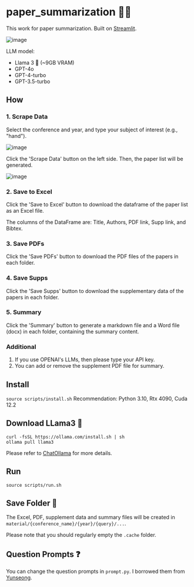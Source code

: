 # paper_summarization 🦜️🔗
This work for paper summarization. Built on [Streamlit](https://streamlit.io/).

![image](https://github.com/JunukCha/paper_summarization/assets/92254092/9af41311-7a62-43dc-b045-f545ddb7f825)


LLM model:
- Llama 3 🦙 (~9GB VRAM)
- GPT-4o
- GPT-4-turbo
- GPT-3.5-turbo

## How
### 1. Scrape Data

Select the conference and year, and type your subject of interest (e.g., "hand").

![image](https://github.com/JunukCha/paper_summarization/assets/92254092/a0bd4d5c-cb84-46f1-9d40-4e7b867f9912)

Click the 'Scrape Data' button on the left side. Then, the paper list will be generated.

![image](https://github.com/JunukCha/paper_summarization/assets/92254092/b8461c72-637a-49d6-9c56-1b6ae3f85d50)

### 2. Save to Excel 
Click the 'Save to Excel' button to download the dataframe of the paper list as an Excel file.

The columns of the DataFrame are: Title, Authors, PDF link, Supp link, and Bibtex.
   
### 3. Save PDFs
Click the 'Save PDFs' button to download the PDF files of the papers in each folder.

### 4. Save Supps
Click the 'Save Supps' button to download the supplementary data of the papers in each folder.
   
### 5. Summary
Click the 'Summary' button to generate a markdown file and a Word file (docx) in each folder, containing the summary content.

### Additional
1. If you use OPENAI's LLMs, then please type your API key.
2. You can add or remove the supplement PDF file for summary.
   

## Install
`source scripts/install.sh`
Recommendation: Python 3.10, Rtx 4090, Cuda 12.2

## Download LLama3 🦙
```
curl -fsSL https://ollama.com/install.sh | sh
ollama pull llama3
```

Please refer to [ChatOllama](https://python.langchain.com/v0.2/docs/integrations/chat/ollama/) for more details.

## Run 
`source scripts/run.sh`

## Save Folder 📁
The Excel, PDF, supplement data and summary files will be created in `material/{conference_name}/{year}/{query}/...`.

Please note that you should regularly empty the `.cache` folder.

## Question Prompts ❓
You can change the question prompts in `prompt.py`. I borrowed them from [Yunseong](https://github.com/yunseongcho/chatgpt_paper_review).
